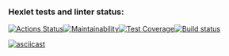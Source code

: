### Hexlet tests and linter status:
[![Actions Status](https://github.com/agentkei/python-project-50/workflows/hexlet-check/badge.svg)](https://github.com/agentkei/python-project-50/actions)[![Maintainability](https://api.codeclimate.com/v1/badges/8c704a4d41df87b72ef6/maintainability)](https://codeclimate.com/github/agentkei/python-project-50/maintainability)[![Test Coverage](https://api.codeclimate.com/v1/badges/8c704a4d41df87b72ef6/test_coverage)](https://codeclimate.com/github/agentkei/python-project-50/test_coverage)[![Build status](https://github.com/agentkei/python-project-50/actions/workflows/checks.yml/badge.svg)](https://github.com/agentkei/python-project-50/actions/workflows/checks.yml)


[![asciicast](https://asciinema.org/a/bs0eZv8TsQY6wsIcGzqWtZlVa.svg)](https://asciinema.org/a/bs0eZv8TsQY6wsIcGzqWtZlVa)